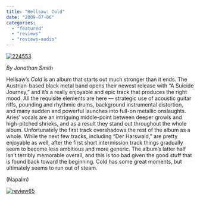 ```yaml
---
title: "Hellsaw: Cold"
date: "2009-07-06"
categories: 
  - "featured"
  - "reviews"
  - "reviews-audio"
---
```


[![224553](http://www.hellbound.ca/wp-content/uploads/2009/07/224553-300x300.jpg "224553")](http://www.hellbound.ca/wp-content/uploads/2009/07/224553.jpg)

_By Jonathan Smith_

Hellsaw’s _Cold_ is an album that starts out much stronger than it ends. The Austrian-based black metal band opens their newest release with “A Suicide Journey,” and it’s a really enjoyable and epic track that produces the right mood. All the requisite elements are here — strategic use of acoustic guitar riffs, pounding and rhythmic drums, background instrumental distortion, and many sudden and powerful launches into full-on metallic onslaughts. Aries’ vocals are an intriguing middle-point between deeper growls and high-pitched shrieks, and as a result they stand out throughout the whole album. Unfortunately the first track overshadows the rest of the album as a whole. While the next few tracks, including “Der Harswald,” are pretty enjoyable as well, after the first short intermission track things gradually seem to become less ambitious and more generic. The album’s latter half isn’t terribly memorable overall, and this is too bad given the good stuff that is found back toward the beginning. Cold has some great moments, but ultimately seems to run out of steam.

(Napalm)

[![review65](http://www.hellbound.ca/wp-content/uploads/2009/07/review652.png "review65")](http://www.hellbound.ca/wp-content/uploads/2009/07/review652.png)
